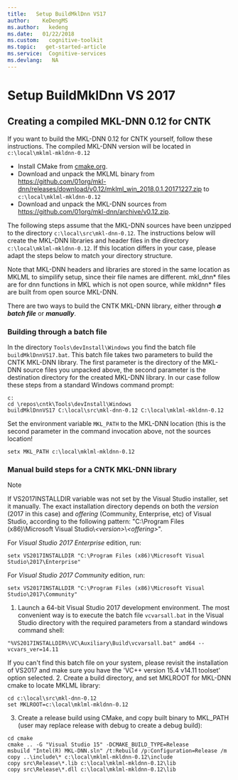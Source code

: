 ```yaml
---
title:   Setup BuildMklDnn VS17
author:    KeDengMS
ms.author:   kedeng
ms.date:   01/22/2018
ms.custom:   cognitive-toolkit
ms.topic:   get-started-article
ms.service:  Cognitive-services
ms.devlang:   NA
---
```


# Setup BuildMklDnn VS 2017

## Creating a compiled MKL-DNN 0.12 for CNTK

If you want to build the MKL-DNN 0.12 for CNTK yourself, follow these instructions. The compiled MKL-DNN version will be located in `c:\local\mklml-mkldnn-0.12`

* Install CMake from [cmake.org](https://cmake.org/download/).
* Download and unpack the MKLML binary from https://github.com/01org/mkl-dnn/releases/download/v0.12/mklml_win_2018.0.1.20171227.zip to `c:\local\mklml-mkldnn-0.12`
* Download and unpack the MKL-DNN sources from https://github.com/01org/mkl-dnn/archive/v0.12.zip.

The following steps assume that the MKL-DNN sources have been unzipped to the directory `c:\local\src\mkl-dnn-0.12`. The instructions below will create the MKL-DNN libraries and header files in the directory `c:\local\mklml-mkldnn-0.12`. If this location differs in your case, please adapt the steps below to match your directory structure.

Note that MKL-DNN headers and libraries are stored in the same location as MKLML to simpilify setup, since their file names are different. mkl_dnn* files are for dnn functions in MKL which is not open source, while mkldnn* files are built from open source MKL-DNN.

There are two ways to build the CNTK MKL-DNN library, either through ***a batch file*** or ***manually***.

### Building through a batch file

In the directory `Tools\devInstall\Windows` you find the batch file `buildMklDnnVS17.bat`. This batch file takes two parameters to build the CNTK MKL-DNN library. The first parameter is the directory of the MKL-DNN source files you unpacked above, the second parameter is the destination directory for the created MKL-DNN library. In our case follow these steps from a standard Windows command prompt:
```
c:
cd \repos\cntk\Tools\devInstall\Windows
buildMklDnnVS17 C:\local\src\mkl-dnn-0.12 C:\local\mklml-mkldnn-0.12
```
Set the environment variable `MKL_PATH` to the MKL-DNN location (this is the second parameter in the command invocation above, not the sources location!
```
setx MKL_PATH c:\local\mklml-mkldnn-0.12
```

### Manual build steps for a CNTK MKL-DNN library

> [!NOTE]
> If VS2017INSTALLDIR variable was not set by the Visual Studio installer, set it manually. The exact installation directory depends on both the *version* (2017 in this case) and *offering* (Community, Enterprise, etc) of Visual Studio, according to the following pattern: "C:\Program Files (x86)\Microsoft Visual Studio\\*\<version\>*\\*\<offering\>*".
>
> For *Visual Studio 2017 Enterprise* edition, run:
> ```
> setx VS2017INSTALLDIR "C:\Program Files (x86)\Microsoft Visual Studio\2017\Enterprise"
> ```
> For *Visual Studio 2017 Community* edition, run:
> ```
> setx VS2017INSTALLDIR "C:\Program Files (x86)\Microsoft Visual Studio\2017\Community"
> ```

1. Launch a 64-bit Visual Studio 2017 development environment. The most convenient way is to execute the batch file `vcvarsall.bat` in the Visual Studio directory with the required parameters from a standard windows command shell:
```
"%VS2017INSTALLDIR%\VC\Auxiliary\Build\vcvarsall.bat" amd64 --vcvars_ver=14.11
```
If you can't find this batch file on your system, please revisit the installation of VS2017 and make sure you have the 'VC++ version 15.4 v14.11 toolset' option selected.
2. Create a build directory, and set MKLROOT for MKL-DNN cmake to locate MKLML library:
```
cd c:\local\src\mkl-dnn-0.12
set MKLROOT=c:\local\mklml-mkldnn-0.12
```
3. Create a release build using CMake, and copy built binary to MKL_PATH (user may replace release with debug to create a debug build):
```
cd cmake
cmake .. -G "Visual Studio 15" -DCMAKE_BUILD_TYPE=Release
msbuild "Intel(R) MKL-DNN.sln" /t:Rebuild /p:Configuration=Release /m
copy ..\include\* c:\local\mklml-mkldnn-0.12\include
copy src\Release\*.lib c:\local\mklml-mkldnn-0.12\lib
copy src\Release\*.dll c:\local\mklml-mkldnn-0.12\lib
```
